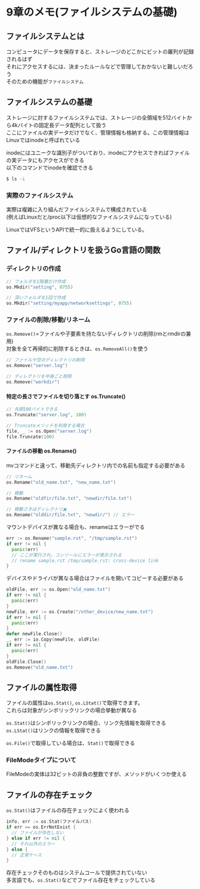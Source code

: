 # 9章のメモ(ファイルシステムの基礎)

## ファイルシステムとは

コンピュータにデータを保存すると、ストレージのどこかにビットの羅列が記録されるはず  
それにアクセスするには、決まったルールなどで管理しておかないと難しいだろう  
そのための機能が`ファイルシステム`

## ファイルシステムの基礎

ストレージに対するファイルシステムでは、ストレージの全領域を512バイトから4kバイトの固定長データ配列として扱う  
ここにファイルの実データだけでなく、管理情報も格納する。この管理情報はLinuxではinodeと呼ばれている

inodeにはユニークな識別子がついており、inodeにアクセスできればファイルの実データにもアクセスができる  
以下のコマンドでinodeを確認できる

```bash
$ ls -i
```

### 実際のファイルシステム

実際は複雑に入り組んだファイルシステムで構成されている  
(例えばLinuxだと/proc以下は仮想的なファイルシステムになっている)

LinuxではVFSというAPIで統一的に扱えるようにしている。

## ファイル/ディレクトリを扱うGo言語の関数

### ディレクトリの作成

```go
// フォルダを1階層だけ作成
os.Mkdir("setting", 0755)

// 深いフォルダを1回で作成
os.Mkdir("setting/myapp/networksettings", 0755)
```

### ファイルの削除/移動/リネーム

`os.Remove()`=ファイルや子要素を持たないディレクトリの削除(rmとrmdirの兼用)  
対象を全て再帰的に削除するときは、`os.RemoveAll()`を使う

```go
// ファイルや空のディレクトリの削除
os.Remove("server.log")

// ディレクトリを中身ごと削除
os.Remove("workdir")
```

#### 特定の長さでファイルを切り落とす os.Truncate()

```go
// 先頭100バイトできる
os.Truncate("server.log", 100)

// Truncateメソッドを利用する場合
file, _ := os.Open("server.log")
file.Truncate(100)
```

#### ファイルの移動 os.Rename()

mvコマンドと違って、移動先ディレクトリ内での名前も指定する必要がある

```go
// リネーム
os.Rename("old_name.txt", "new_name.txt")

// 移動
os.Rename("oldfir/file.txt", "newdir/file.txt")

// 移動さきはディレクトリ✖️
os.Rename("olddir/file.txt", "newdir/") // エラー
```
マウントデバイスが異なる場合も、renameはエラーがでる

```go
err := os.Rename("sample.rst", "/tmp/sample.rst")
if err != nil {
  panic(err)
  // ここが実行され、コンソールにエラーが表示される
  // rename sample.rst /tmp/sample.rst: cross-device link
}
```

デバイスやドライバが異なる場合はファイルを開いてコピーする必要がある

```go
oldFile, err := os.Open("old_name.txt")
if err != nil {
  panic(err)
}
newFile, err := os.Create("/other_device/new_name.txt")
if err != nil {
  panic(err)
}
defer newFile.Close()
_, err := io.Copy(newFile, oldFile)
if err != nil {
  panic(err)
}
oldFile.Close()
os.Remove("old_name.txt")
```

## ファイルの属性取得

ファイルの属性は`os.Stat()`, `os.LStat()`で取得できます。  
これらは対象がシンボリックリンクの場合挙動が異なる

`os.Stat()`はシンボリックリンクの場合、リンク先情報を取得できる  
`os.LStat()`はリンクの情報を取得できる

`os.File()`で取得している場合は、`Stat()`で取得できる

### FileModeタイプについて

FileModeの実体は32ビットの非負の整数ですが、メソッドがいくつか使える

## ファイルの存在チェック

`os.Stat()`はファイルの存在チェックによく使われる

```go
info, err := os.Stat(ファイルパス)
if err == os.ErrNotExist {
  // ファイルが存在しない
} else if err != nil {
  // それ以外のエラー
} else {
  // 正常ケース
}
```

存在チェックそのものはシステムコールで提供されていない  
多言語でも、`os.Stat()`などでファイル存在をチェックしている

